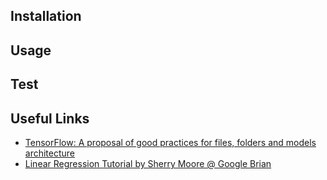 ## Installation

## Usage

## Test

## Useful Links
- [TensorFlow: A proposal of good practices for files, folders and models architecture](https://blog.metaflow.fr/tensorflow-a-proposal-of-good-practices-for-files-folders-and-models-architecture-f23171501ae3)
- [Linear Regression Tutorial by Sherry Moore @ Google Brian](https://github.com/sherrym/tf-tutorial/blob/master/1_linear_regression_model.ipynb)